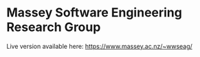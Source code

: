 # Massey Software Engineering Research Group

Live version available here: https://www.massey.ac.nz/~wwseag/
